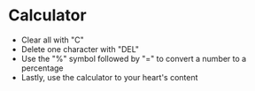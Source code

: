 # Calculator

- Clear all with "C"
- Delete one character with "DEL"
- Use the "%" symbol followed by "=" to convert a number to a percentage
- Lastly, use the calculator to your heart's content